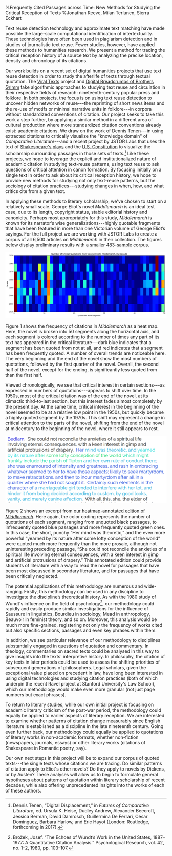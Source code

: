 %Frequently Cited Passages across Time: New Methods for Studying the Critical Reception of Texts
%Jonathan Reeve, Milan Terlunen, Sierra Eckhart

Text reuse detection technology and approximate text matching have made possible the large-scale computational identification of intertextuality. These technologies have often been used in plagiarism detection and in studies of journalistic text reuse. Fewer studies, however, have applied these methods to humanities research. We present a method for tracing the critical reception history of a source text by analyzing the precise location, density and chronology of its citations.

Our work builds on a recent set of digital humanities projects that use text reuse detection in order to study the afterlife of texts through textual quotation. The [Viral Texts](http://viraltexts.org/) project and [Digital Breadcrumbs of Brothers Grimm](http://www.etrap.eu/digital-breadcrumbs-of-brothers-grimm/) take algorithmic approaches to studying text reuse and circulation in their respective fields of research: nineteenth-century popular press and folklore. In both projects, the focus is on using text reuse detection to uncover hidden networks of reuse---the reprinting of short news items and the re-use of motifs or minimal narrative units in folklore---in corpora without standardized conventions of citation. Our project seeks to take this work a step further, by applying a similar method in a different area of cultural production where more standardized citation conventions already exist: academic citations. We draw on the work of Dennis Tenen---in using extracted citations to critically visualize the "knowledge domain" of *Comparative Literature*---and a recent project by JSTOR Labs that uses the text of [Shakespeare's plays](https://labs.jstor.org/shakespeare/) and the [U.S. Constitution](http://labs.jstor.org/constitution-site/) to visualize the scholarship surrounding passages in those sets of texts.[^1] Like these projects, we hope to leverage the explicit and institutionalized nature of academic citation in studying text-reuse patterns, using text reuse to ask questions of critical attention in canon formation. By focusing initially on a single text in order to ask about its critical reception history, we hope to provide new methods for studying not only text-reuse patterns, but the sociology of citation practices---studying changes in when, how, and what critics cite from a given text.

In applying these methods to literary scholarship, we've chosen to start on a relatively small scale. George Eliot's novel _Middlemarch_ is an ideal test case, due to its length, copyright status, stable editorial history and canonicity. Perhaps most appropriately for this study, _Middlemarch_ is known for its narrator’s wise generalizations---highly quotable fragments that have been featured in more than one Victorian volume of George Eliot’s sayings. For the full project we are working with JSTOR Labs to create a corpus of all 6,500 articles on _Middlemarch_ in their collection. The figures below display preliminary results with a smaller 483-sample corpus.

![Citation Frequency Heat Map of* Middlemarch](images/heatmap.png)

Figure 1 shows the frequency of citations in _Middlemarch_ as a heat map. Here, the novel is broken into 50 segments along the horizontal axis, and each segment is colored according to the number of times any part of its text has appeared in the critical literature---dark blue indicates that a segment has been quoted from not at all, and red indicates that a segment has been frequently quoted. A number of overall trends are noticeable here. The very beginning and the end of the novel show the most numbers of quotations, followed by the first quarter of the novel. Overall, the second half of the novel, except for the ending, is significantly less quoted from than the first half. 

Viewed chronologically, we see that critical interest in certain sections---as expressed in numbers of quotations---appears to shift over time. In the 1950s, most of the critical citation was of the end of the novel, at its climactic third-to-last section, but this interest fades almost completely by the present day. At the same time, critical interest in the beginning of the novel seemed to be at a relative low point in the 1950s, but quickly became a highly quoted segment by the 1970s. This shift may represent a change in critical attention to the parts of the novel, shifting from the end of the novel at midcentury to the beginning of the novel, where it still appears to rest. 

![Citation Frequency Text Browser for* Middlemarch](images/annotated2.png)

Figure 2 shows an excerpt from [our heatmap-annotated edition of _Middlemarch_](http://xpmethod.plaintext.in/middlemarch-critical-histories/annotated.html). Here again, the color coding represents the number of quotations of each segment, ranging from unquoted black passages, to infrequently quoted blue passages and more frequently quoted green ones. In this case, the short, punchy “Her mind was theoretic,” and the even more powerful “yearned by its nature after some lofty conception of the world” were quoted much more frequently than the more prosaic, although not uninteresting preceding passage, “She could not reconcile the anxieties of a spiritual life involving eternal consequences, with a keen interest in gimp and artificial protrusions of drapery.” This annotated edition could provide students of literature with a way to read the novel for passages that have been most discussed in secondary literature, and for passages that have been critically neglected.

The potential applications of this methodology are numerous and wide-ranging. Firstly, this methodology can be used in any discipline to investigate the discipline’s theoretical history. As with the 1980 study of Wundt's influence on the field of psychology[^2], our methodology could rapidly and easily produce similar investigations for the influence of Saussure in linguistics, Bourdieu in sociology, Mead in anthropology, Beauvoir in feminist theory, and so on. Moreover, this analysis would be much more fine-grained, registering not only the frequency of works cited but also specific sections, passages and even key phrases within them.

In addition, we see particular relevance of our methodology to disciplines substantially engaged in questions of quotation and commentary. In theology, commentaries on sacred texts could be analysed in this way to give insights into the texts' interpretive history. In philosophy, the citation of key texts in later periods could be used to assess the shifting priorities of subsequent generations of philosophers. Legal scholars, given the exceptional value placed on precedent in law, have long been interested in using digital technologies and studying citation practices (both of which underpin the recent Ravel project at Stanford University's Law School), which our methodology would make even more granular (not just page numbers but exact phrases).

To return to literary studies, while our own initial project is focusing on academic literary criticism of the post-war period, the methodology could equally be applied to earlier aspects of literary reception. We are interested to examine whether patterns of citation change measurably since English literature is established as a discipline in the late nineteenth century. Going even further back, our methodology could equally be applied to quotations of literary works in non-academic formats, whether non-fiction (newspapers, journals, essays) or other literary works (citations of Shakespeare in Romantic poetry, say).

Our own next steps in this project will be to expand our corpus of quoted texts---the single texts whose citations we are tracing. Do similar patterns of citation apply to Eliot's other novels? Do they apply to novels by Dickens, or by Austen? These analyses will allow us to begin to formulate general hypotheses about patterns of quotation within literary scholarship of recent decades, while also offering unprecedented insights into the works of each of these authors.

[^1]: Dennis Tenen, “Digital Displacement,” in *Futures of Comparative Literature*, ed. Ursula K. Heise, Dudley Andrew, Alexander Beecroft, Jessica Berman, David Damrosch, Guillermina De Ferrari, César Domínguez, Barbara Harlow, and Eric Hayot (London: Routledge, forthcoming in 2017).

[^2]: Brožek, Josef. “The Echoes of Wundt’s Work in the United States, 1887–1977: A Quantitative Citation Analysis.” Psychological Research, vol. 42, no. 1–2, 1980, pp. 103–107.
